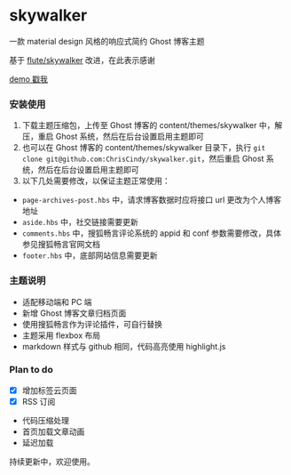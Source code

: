 # skywalker

一款 material design 风格的响应式简约 Ghost 博客主题

基于 [flute/skywalker](https://github.com/flute/skywalker) 改进，在此表示感谢

[demo 戳我](http://www.fecoding.cn)

### 安装使用

1. 下载主题压缩包，上传至 Ghost 博客的 content/themes/skywalker 中，解压，重启 Ghost 系统，然后在后台设置启用主题即可
2. 也可以在 Ghost 博客的 content/themes/skywalker 目录下，执行 `git clone git@github.com:ChrisCindy/skywalker.git`，然后重启 Ghost 系统，然后在后台设置启用主题即可
3. 以下几处需要修改，以保证主题正常使用：
  - `page-archives-post.hbs` 中，请求博客数据时应将接口 url 更改为个人博客地址
  - `aside.hbs` 中，社交链接需要更新
  - `comments.hbs` 中，搜狐畅言评论系统的 appid 和 conf 参数需要修改，具体参见搜狐畅言官网文档
  - `footer.hbs` 中，底部网站信息需要更新

### 主题说明

* 适配移动端和 PC 端
* 新增 Ghost 博客文章归档页面
* 使用搜狐畅言作为评论插件，可自行替换
* 主题采用 flexbox 布局
* markdown 样式与 github 相同，代码高亮使用 highlight.js

### Plan to do

- [x] 增加标签云页面
- [x] RSS 订阅
- 代码压缩处理
- 首页加载文章动画
- 延迟加载

持续更新中，欢迎使用。
